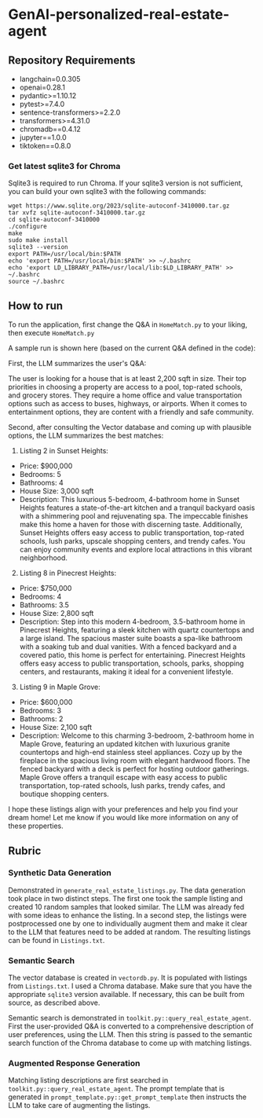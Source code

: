 # GenAI-personalized-real-estate-agent

## Repository Requirements

* langchain=0.0.305
* openai=0.28.1
* pydantic>=1.10.12
* pytest>=7.4.0
* sentence-transformers>=2.2.0
* transformers>=4.31.0
* chromadb==0.4.12
* jupyter==1.0.0
* tiktoken==0.8.0

### Get latest sqlite3 for Chroma

Sqlite3 is required to run Chroma. If your sqlite3 version is not sufficient, you can build your own sqlite3 with the following commands:

```
wget https://www.sqlite.org/2023/sqlite-autoconf-3410000.tar.gz
tar xvfz sqlite-autoconf-3410000.tar.gz
cd sqlite-autoconf-3410000
./configure
make
sudo make install
sqlite3 --version
export PATH=/usr/local/bin:$PATH
echo 'export PATH=/usr/local/bin:$PATH' >> ~/.bashrc
echo 'export LD_LIBRARY_PATH=/usr/local/lib:$LD_LIBRARY_PATH' >> ~/.bashrc
source ~/.bashrc
```

## How to run

To run the application, first change the Q&A in `HomeMatch.py` to your liking, then execute `HomeMatch.py`

A sample run is shown here (based on the current Q&A defined in the code):

First, the LLM summarizes the user's Q&A:

The user is looking for a house that is at least 2,200 sqft in size. Their top priorities in choosing a property are access to a pool, top-rated schools, and grocery stores. They require a home office and value transportation options such as access to buses, highways, or airports. When it comes to entertainment options, they are content with a friendly and safe community.

Second, after consulting the Vector database and coming up with plausible options, the LLM summarizes the best matches:

1. Listing 2 in Sunset Heights:
- Price: $900,000
- Bedrooms: 5
- Bathrooms: 4
- House Size: 3,000 sqft
- Description: This luxurious 5-bedroom, 4-bathroom home in Sunset Heights features a state-of-the-art kitchen and a tranquil backyard oasis with a shimmering pool and rejuvenating spa. The impeccable finishes make this home a haven for those with discerning taste. Additionally, Sunset Heights offers easy access to public transportation, top-rated schools, lush parks, upscale shopping centers, and trendy cafes. You can enjoy community events and explore local attractions in this vibrant neighborhood.

2. Listing 8 in Pinecrest Heights:
- Price: $750,000
- Bedrooms: 4
- Bathrooms: 3.5
- House Size: 2,800 sqft
- Description: Step into this modern 4-bedroom, 3.5-bathroom home in Pinecrest Heights, featuring a sleek kitchen with quartz countertops and a large island. The spacious master suite boasts a spa-like bathroom with a soaking tub and dual vanities. With a fenced backyard and a covered patio, this home is perfect for entertaining. Pinecrest Heights offers easy access to public transportation, schools, parks, shopping centers, and restaurants, making it ideal for a convenient lifestyle.

3. Listing 9 in Maple Grove:
- Price: $600,000
- Bedrooms: 3
- Bathrooms: 2
- House Size: 2,100 sqft
- Description: Welcome to this charming 3-bedroom, 2-bathroom home in Maple Grove, featuring an updated kitchen with luxurious granite countertops and high-end stainless steel appliances. Cozy up by the fireplace in the spacious living room with elegant hardwood floors. The fenced backyard with a deck is perfect for hosting outdoor gatherings. Maple Grove offers a tranquil escape with easy access to public transportation, top-rated schools, lush parks, trendy cafes, and boutique shopping centers.

I hope these listings align with your preferences and help you find your dream home! Let me know if you would like more information on any of these properties.

## Rubric

### Synthetic Data Generation

Demonstrated in `generate_real_estate_listings.py`. The data generation took place in two distinct steps. The first one took the sample listing and created 10 random samples that looked similar. The LLM was already fed with some ideas to enhance the listing. In a second step, the listings were postprocessed one by one to individually augment them and make it clear to the LLM that features need to be added at random. The resulting listings can be found in `Listings.txt`.

### Semantic Search

The vector database is created in `vectordb.py`. It is populated with listings from `Listings.txt`. I used a Chroma database. Make sure that you have the appropriate `sqlite3` version available. If necessary, this can be built from source, as described above.

Semantic search is demonstrated in `toolkit.py::query_real_estate_agent`. First the user-provided Q&A is converted to a comprehensive description of user preferences, using the LLM. Then this string is passed to the semantic search function of the Chroma database to come up with matching listings.

### Augmented Response Generation

Matching listing descriptions are first searched in `toolkit.py::query_real_estate_agent`. The prompt template that is generated in `prompt_template.py::get_prompt_template` then instructs the LLM to take care of augmenting the listings. 
